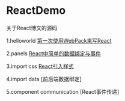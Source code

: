 # ReactDemo
关于React博文的源码

1.helloworld
[第一次使用WebPack来写React](http://blog.99diary.com/2016/03/11/第一次使用WebPack来写React/)

2.panels
[React中简单的数据绑定与事件](http://blog.99diary.com/2016/03/16/react中简单的数据绑定与事件/)

3.import css
[React引入样式](https://blog.99diary.com/2016/10/28/react引入样式/)

4.import data
[前后端数据绑定]

5.component communication
[React事件传递]
